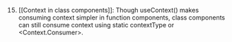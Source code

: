 15. [[Context in class components]]: Though useContext() makes consuming context simpler in function components, class components can still consume context using static contextType or <Context.Consumer>. 